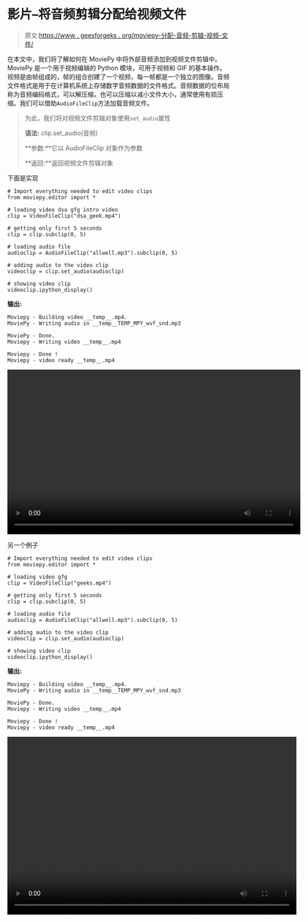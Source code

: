 # 影片–将音频剪辑分配给视频文件

> 原文:[https://www . geesforgeks . org/moviepy-分配-音频-剪辑-视频-文件/](https://www.geeksforgeeks.org/moviepy-assigning-audio-clip-to-video-file/)

在本文中，我们将了解如何在 MoviePy 中将外部音频添加到视频文件剪辑中。MoviePy 是一个用于视频编辑的 Python 模块，可用于视频和 GIF 的基本操作。视频是由帧组成的，帧的组合创建了一个视频，每一帧都是一个独立的图像。音频文件格式是用于在计算机系统上存储数字音频数据的文件格式。音频数据的位布局称为音频编码格式，可以解压缩，也可以压缩以减小文件大小，通常使用有损压缩。我们可以借助`AudioFileClip`方法加载音频文件。

> 为此，我们将对视频文件剪辑对象使用`set_audio`属性
> 
> **语法:** clip.set_audio(音频)
> 
> **参数:**它以 AudioFileClip 对象作为参数
> 
> **返回:**返回视频文件剪辑对象

下面是实现

```
# Import everything needed to edit video clips
from moviepy.editor import *

# loading video dsa gfg intro video
clip = VideoFileClip("dsa_geek.mp4")

# getting only first 5 seconds
clip = clip.subclip(0, 5)

# loading audio file
audioclip = AudioFileClip("allwell.mp3").subclip(0, 5)

# adding audio to the video clip
videoclip = clip.set_audio(audioclip)

# showing video clip
videoclip.ipython_display()
```

**输出:**

```
Moviepy - Building video __temp__.mp4.
MoviePy - Writing audio in __temp__TEMP_MPY_wvf_snd.mp3

MoviePy - Done.
Moviepy - Writing video __temp__.mp4

Moviepy - Done !
Moviepy - video ready __temp__.mp4

```

<video class="wp-video-shortcode" id="video-465395-1" width="665" height="374" preload="metadata" controls=""><source type="video/mp4" src="https://media.geeksforgeeks.org/wp-content/uploads/20200806011225/139.mp4?_=1">[https://media.geeksforgeeks.org/wp-content/uploads/20200806011225/139.mp4](https://media.geeksforgeeks.org/wp-content/uploads/20200806011225/139.mp4)</video>

另一个例子

```
# Import everything needed to edit video clips
from moviepy.editor import *

# loading video gfg
clip = VideoFileClip("geeks.mp4")

# getting only first 5 seconds
clip = clip.subclip(0, 5)

# loading audio file
audioclip = AudioFileClip("allwell.mp3").subclip(0, 5)

# adding audio to the video clip
videoclip = clip.set_audio(audioclip)

# showing video clip
videoclip.ipython_display()
```

**输出:**

```
Moviepy - Building video __temp__.mp4.
MoviePy - Writing audio in __temp__TEMP_MPY_wvf_snd.mp3

MoviePy - Done.
Moviepy - Writing video __temp__.mp4

Moviepy - Done !
Moviepy - video ready __temp__.mp4

```

<video class="wp-video-shortcode" id="video-465395-2" width="656" height="404" preload="metadata" controls=""><source type="video/mp4" src="https://media.geeksforgeeks.org/wp-content/uploads/20200806011204/233.mp4?_=2">[https://media.geeksforgeeks.org/wp-content/uploads/20200806011204/233.mp4](https://media.geeksforgeeks.org/wp-content/uploads/20200806011204/233.mp4)</video>